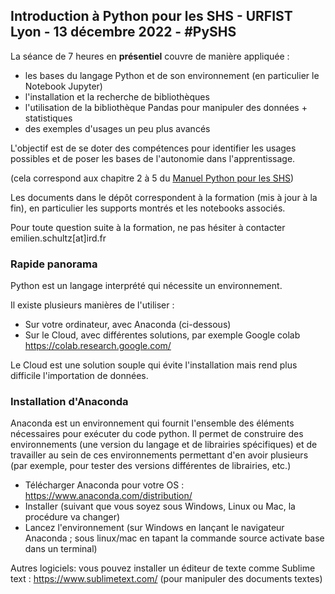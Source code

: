 ## Introduction à Python pour les SHS - URFIST Lyon - 13 décembre 2022 - #PySHS

La séance de 7 heures en **présentiel** couvre de manière appliquée :

- les bases du langage Python et de son environnement (en particulier le Notebook Jupyter)
- l'installation et la recherche de bibliothèques
- l'utilisation de la bibliothèque Pandas pour manipuler des données + statistiques
- des exemples d'usages un peu plus avancés

L'objectif est de se doter des compétences pour identifier les usages possibles et de poser les bases de l'autonomie dans l'apprentissage.

(cela correspond aux chapitre 2 à 5 du [Manuel Python pour les SHS](https://pyshs.fr/))

Les documents dans le dépôt correspondent à la formation (mis à jour à la fin), en particulier les supports montrés et les notebooks associés.

Pour toute question suite à la formation, ne pas hésiter à contacter emilien.schultz[at]ird.fr

### Rapide panorama

Python est un langage interprété qui nécessite un environnement. 

Il existe plusieurs manières de l'utiliser :

- Sur votre ordinateur, avec Anaconda (ci-dessous)
- Sur le Cloud, avec différentes solutions, par exemple Google colab https://colab.research.google.com/

Le Cloud est une solution souple qui évite l'installation mais rend plus difficile l'importation de données.

### Installation d'Anaconda

Anaconda est un environnement qui fournit l'ensemble des éléments nécessaires pour exécuter du code python. Il permet de construire des environnements (une version du langage et de librairies spécifiques) et de travailler au sein de ces environnements permettant d'en avoir plusieurs (par exemple, pour tester des versions différentes de librairies, etc.)

- Télécharger Anaconda pour votre OS : https://www.anaconda.com/distribution/
- Installer (suivant que vous soyez sous Windows, Linux ou Mac, la procédure va changer)
- Lancez l'environnement (sur Windows en lançant le navigateur Anaconda ; sous linux/mac en tapant la commande source activate base dans un terminal)

Autres logiciels: vous pouvez installer un éditeur de texte comme Sublime text : https://www.sublimetext.com/ (pour manipuler des documents textes)

